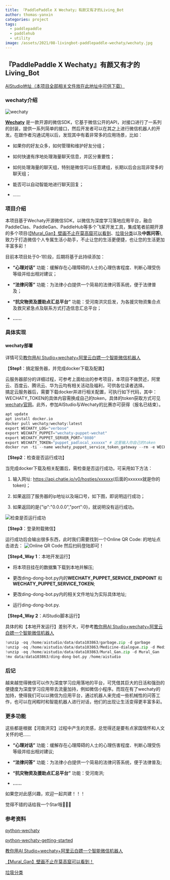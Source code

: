 ```yaml
---
title: 『PaddlePaddle X Wechaty』有颜又有才的Living_Bot
author: thomas-yanxin
categories: project
tags:
  - paddlepaddle
  - paddlehub
  - utility
image: /assets/2021/08-livingbot-paddlepaddle-wechaty/wechaty.jpg
---
```


## 『PaddlePaddle X Wechaty』有颜又有才的Living_Bot

[AIStudio地址（本项目全部相关文件放在此地址中可供下载）](https://aistudio.baidu.com/aistudio/projectdetail/2272396)

### wechaty介绍

![wechaty](/assets/2021/08-livingbot-paddlepaddle-wechaty/wechaty.jpg)

**[Wechaty](https://github.com/wechaty/wechaty)** 是一款开源的微信SDK，它基于微信公开的API，对接口进行了一系列的封装，提供一系列简单的接口，然后开发者可以在其之上进行微信机器人的开发。在跟作者沟通试用以后，发现其中有着非常多的应用场景，比如：

- 如果你的好友众多，如何管理和维护好友分组；

- 如何快速有序地处理海量聊天信息，并区分重要性；

- 如何处理海量的聊天组，特别是微信可以任意建组，长期以后会出现非常多的聊天组；

- 能否可以自动智能地进行聊天回复；

- ……

### 项目介绍

本项目基于Wechaty开源微信SDK，以微信为深度学习落地应用平台，融合PaddleClas、PaddleGan、PaddleHub等多个飞桨开发工具，集成笔者前期开源的多个项目([【Mural_Gan】壁画不止在莫高窟可以看到](https://aistudio.baidu.com/aistudio/projectdetail/2231359)、[垃圾分类](https://aistudio.baidu.com/aistudio/projectdetail/1752787)以及**中医问答**),致力于打造微信个人专属生活小助手，不止让您的生活更便捷，也让您的生活更加丰富多彩！

目前本项目处于0-1阶段，后期将基于此持续添加：

- **“心理对话”** 功能：缓解存在心理障碍的人士的心理伤害程度、判断心理受伤等级并给出相对建议；

- **“法律问答”** 功能：为法律小白提供一个简易的法律问答系统，便于法律普及；

- **“抗灾物资及援助点汇总平台”** 功能：受河南洪灾启发，为各援灾物资集合点及救灾紧急点及联系方式打造信息汇总平台；

- **……**

### 具体实现

#### wechaty部署

详情可见[教你用AI Studio+wechaty+阿里云白嫖一个智能微信机器人](https://aistudio.baidu.com/aistudio/projectdetail/1836012?channelType=0&channel=0)

【**Step1**：搞定服务器，并完成docker下载及配置】

云服务器部分的详细过程，可参考上面给出的参考项目，本项目不做赘述，阿里云、百度云、腾讯云、华为云均有相关活动及福利，可供各位读者选择。  
搞定云服务器后，需要下载docker并进行相关配置，可执行如下代码，其中：WECHATY_TOKEN的具体内容需换成自己的token，具体的token获取方式可见[wechaty官网](https://wechaty.js.org/)。此外，参加AIStudio与Wechaty的比赛亦可获得（报名已结束）。

```python
apt update
apt install docker.io
docker pull wechaty/wechaty:latest
export WECHATY_LOG="verbose"
export WECHATY_PUPPET="wechaty-puppet-wechat"
export WECHATY_PUPPET_SERVER_PORT="8080"
export WECHATY_TOKEN="puppet_padlocal_xxxxxx" # 这里输入你自己的token
docker run -ti --name wechaty_puppet_service_token_gateway --rm -e WECHATY_LOG -e WECHATY_PUPPET -e WECHATY_TOKEN -e WECHATY_PUPPET_SERVER_PORT -p "$WECHATY_PUPPET_SERVER_PORT:$WECHATY_PUPPET_SERVER_PORT" wechaty/wechaty:latest
```

【**Step2**：检查是否运行成功】

当完成docker下载及相关配置后，需检查是否运行成功，可采用如下方法：

1. 输入网址: <https://api.chatie.io/v0/hosties/xxxxxx>(后面的xxxxxx就是你的token)；

2. 如果返回了服务器的ip地址以及端口号，如下图，即说明运行成功；

3. 如果返回的是{"ip":"0.0.0.0","port":0}，就说明没有运行成功。

![检查是否运行成功](/assets/2021/08-livingbot-paddlepaddle-wechaty/check.png)

【**Step3**：登录附载微信】

运行成功后会输出很多东西，此时我们需要找到一个Online QR Code: 的地址点击进去：
![Online QR Code](/assets/2021/08-livingbot-paddlepaddle-wechaty/QR-code.png)
然后扫码登陆即可！

【**Step4_Way 1**：本地开发运行】

- 将本项目挂在的数据集下载到本地并解压;

- 更改ding-dong-bot.py内的**WECHATY_PUPPET_SERVICE_ENDPOINT** 和 **WECHATY_PUPPET_SERVICE_TOKEN**;

- 更改ding-dong-bot.py内的相关文件地址为实际具体地址;

- 运行ding-dong-bot.py.

【**Step4_Way 2**：AIStudio脚本运行】

具体的和【本地开发运行】差别不大，可参考[教你用AI Studio+wechaty+阿里云白嫖一个智能微信机器人](https://aistudio.baidu.com/aistudio/projectdetail/1836012?channelType=0&channel=0)

```python
!unzip -oq /home/aistudio/data/data103863/garbage.zip -d garbage
!unzip -oq /home/aistudio/data/data103863/Medicine-dialogue.zip -d Medicine-dialogue
!unzip -oq /home/aistudio/data/data103863/Mural_Gan.zip -d Mural_Gan
!mv data/data103863/ding-dong-bot.py /home/aistudio
```

### 后记

越来越觉得微信可以作为深度学习应用落地的平台，可凭借其巨大的日活和强劲的便捷度为深度学习应用带去流量加持，例如微信小程序。而现在有了wechaty的加持，使得我们可以以微信为应用平台，通过机器人来完成一些机械性的问答工作，也可以在闲暇时和智能机器人进行对话，他们的出现让生活变得更丰富多彩。

### 更多功能

这些都是根据【河南洪灾】过程中产生的灵感，总觉得还是要有点家国情怀和人文关怀的吧……

- **“心理对话”** 功能：缓解存在心理障碍的人士的心理伤害程度、判断心理受伤等级并给出相对建议;

- **“法律问答”** 功能：为法律小白提供一个简易的法律问答系统，便于法律普及;

- **“抗灾物资及援助点汇总平台”** 功能：受河南洪;

- **……**

如果您对此感兴趣，欢迎一起共建！！！

觉得不错的话给我一个Star哦🎉🎉🎉

### 参考资料

[python-wechaty](https://github.com/wechaty/python-wechaty)

[python-wechaty-getting-started](https://github.com/wechaty/python-wechaty-getting-started)

[教你用AI Studio+wechaty+阿里云白嫖一个智能微信机器人](https://aistudio.baidu.com/aistudio/projectdetail/1836012?channelType=0&channel=0)

[【Mural_Gan】壁画不止在莫高窟可以看到！](https://aistudio.baidu.com/aistudio/projectdetail/2231359)

[垃圾分类](https://aistudio.baidu.com/aistudio/projectdetail/1752787)
